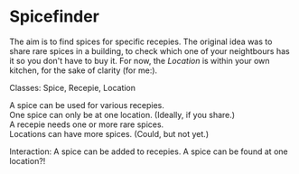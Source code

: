 # Spicefinder

The aim is to find spices for specific recepies. The original idea was to share rare spices in a building, to check which one of your neightbours has it so you don't have to buy it. For now, the _Location_ is within your own kitchen, for the sake of clarity (for me:).

Classes: Spice, Recepie, Location

A spice can be used for various recepies. <br>
One spice can only be at one location. (Ideally, if you share.) <br>
A recepie needs one or more rare spices. <br>
Locations can have more spices. (Could, but not yet.) <br>

Interaction: A spice can be added to recepies. A spice can be found at one location?!
